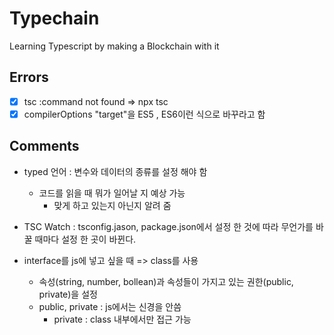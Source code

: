 # Typechain

Learning Typescript by making a Blockchain with it


## Errors
- [X] tsc :command not found => npx tsc
- [X] compilerOptions "target"을 ES5 , ES6이런 식으로 바꾸라고 함

## Comments
- typed 언어 : 변수와 데이터의 종류를 설정 해야 함
  - 코드를 읽을 때 뭐가 일어날 지 예상 가능
    - 맞게 하고 있는지 아닌지 알려 줌

- TSC Watch : tsconfig.jason, package.json에서 설정 한 것에 따라 무언가를 바꿀 때마다 설정 한 곳이 바뀐다.
- interface를 js에 넣고 싶을 때 => class를 사용
  - 속성(string, number, bollean)과 속성들이 가지고 있는 권한(public, private)을 설정
  - public, private : js에서는 신경을 안씀
    - private : class 내부에서만 접근 가능
